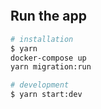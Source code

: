 ```bash

```

## Run the app

```bash
# installation
$ yarn
docker-compose up
yarn migration:run

# development
$ yarn start:dev
```
